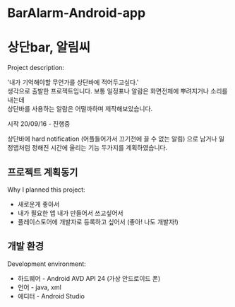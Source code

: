 # BarAlarm-Android-app
# 상단bar, 알림씨
Project description: <br>

'내가 기억해야할 무언가를 상단바에 적어두고싶다.' <br>
생각으로 출발한 프로젝트입니다. 보통 일정표나 알람은 화면전체에 뿌려지거나 소리를 내는데 <br>
상단바를 사용하는 알람은 어떨까하며 제작해보았습니다.

시작 20/09/16 - 진행중

상단바에 hard notification (어플들어가서 끄기전에 끌 수 없는 알림) 으로 남거나
일정앱처럼 정해진 시간에 울리는 기능 두가지를 계획하였습니다.

## 프로젝트 계획동기
Why I planned this project:

+ 새로운게 좋아서
+ 내가 필요한 앱 내가 만들어서 쓰고싶어서
+ 플레이스토어에 개발자로 등록하고 싶어서 (좋아! 나도 개발자!)

## 개발 환경
Development environment: <br>

+ 하드웨어 - Android AVD API 24 (가상 안드로이드 폰)
+ 언어 - java, xml
+ 에디터 - Android Studio
